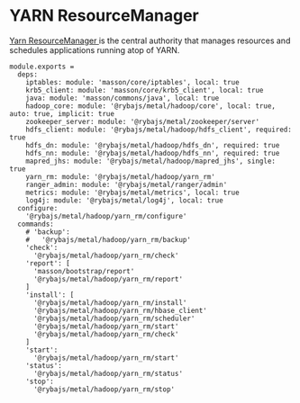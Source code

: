 
# YARN ResourceManager

[Yarn ResourceManager ](http://hadoop.apache.org/docs/current/hadoop-yarn/hadoop-yarn-site/ResourceManagerRestart.html) is the central authority that manages resources and schedules applications running atop of YARN.

    module.exports =
      deps:
        iptables: module: 'masson/core/iptables', local: true
        krb5_client: module: 'masson/core/krb5_client', local: true
        java: module: 'masson/commons/java', local: true
        hadoop_core: module: '@rybajs/metal/hadoop/core', local: true, auto: true, implicit: true
        zookeeper_server: module: '@rybajs/metal/zookeeper/server'
        hdfs_client: module: '@rybajs/metal/hadoop/hdfs_client', required: true
        hdfs_dn: module: '@rybajs/metal/hadoop/hdfs_dn', required: true
        hdfs_nn: module: '@rybajs/metal/hadoop/hdfs_nn', required: true
        mapred_jhs: module: '@rybajs/metal/hadoop/mapred_jhs', single: true
        yarn_rm: module: '@rybajs/metal/hadoop/yarn_rm'
        ranger_admin: module: '@rybajs/metal/ranger/admin'
        metrics: module: '@rybajs/metal/metrics', local: true
        log4j: module: '@rybajs/metal/log4j', local: true
      configure:
        '@rybajs/metal/hadoop/yarn_rm/configure'
      commands:
        # 'backup':
        #   '@rybajs/metal/hadoop/yarn_rm/backup'
        'check':
          '@rybajs/metal/hadoop/yarn_rm/check'
        'report': [
          'masson/bootstrap/report'
          '@rybajs/metal/hadoop/yarn_rm/report'
        ]
        'install': [
          '@rybajs/metal/hadoop/yarn_rm/install'
          '@rybajs/metal/hadoop/yarn_rm/hbase_client'
          '@rybajs/metal/hadoop/yarn_rm/scheduler'
          '@rybajs/metal/hadoop/yarn_rm/start'
          '@rybajs/metal/hadoop/yarn_rm/check'
        ]
        'start':
          '@rybajs/metal/hadoop/yarn_rm/start'
        'status':
          '@rybajs/metal/hadoop/yarn_rm/status'
        'stop':
          '@rybajs/metal/hadoop/yarn_rm/stop'


[restart]: http://hadoop.apache.org/docs/current/hadoop-yarn/hadoop-yarn-site/ResourceManagerRestart.html
[ml_root_acl]: http://lucene.472066.n3.nabble.com/Yarn-HA-Zookeeper-ACLs-td4138735.html
[cloudera_ha]: http://www.cloudera.com/content/cloudera/en/documentation/core/latest/topics/cdh_hag_rm_ha_config.html
[cloudera_wp]: http://www.cloudera.com/content/cloudera/en/documentation/core/latest/topics/admin_ha_yarn_work_preserving_recovery.html
[hdp_wp]: http://docs.hortonworks.com/HDPDocuments/HDP2/HDP-2.2.4/bk_yarn_resource_mgt/content/ch_work-preserving_restart.html
[YARN-128]: https://issues.apache.org/jira/browse/YARN-128
[YARN-128-pdf]: https://issues.apache.org/jira/secure/attachment/12552867/RMRestartPhase1.pdf
[YARN-556]: https://issues.apache.org/jira/browse/YARN-556
[YARN-556-pdf]: https://issues.apache.org/jira/secure/attachment/12599562/Work%20Preserving%20RM%20Restart.pdf
